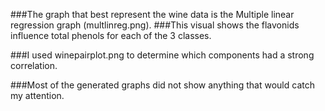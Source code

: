 ###The graph that best represent the wine data is the Multiple linear regression graph (multlinreg.png).
###This visual shows the flavonids influence total phenols for each of the 3 classes.

###I used winepairplot.png to determine which components had a strong correlation.

###Most of the generated graphs did not show anything that would catch my attention.
